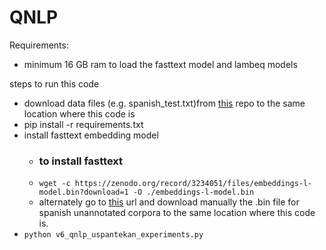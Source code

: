 # QNLP
Requirements:
- minimum 16 GB ram to load the fasttext model and lambeq models

steps to run this code
- download data files  (e.g. spanish_test.txt)from [this](https://github.com/bkeej/usp_qnlp/tree/main/qnlp-data)  repo to the same location where this code is
- pip install -r requirements.txt
- install fasttext embedding model
    - ### to install fasttext
    - `wget -c https://zenodo.org/record/3234051/files/embeddings-l-model.bin?download=1 -O ./embeddings-l-model.bin`
    - alternately go to [this](https://github.com/dccuchile/spanish-word-embeddings?tab=readme-ov-file#fasttext-embeddings-from-suc) url and download manually the .bin file for spanish unannotated corpora to the same location where this code is.
- `python v6_qnlp_uspantekan_experiments.py`
